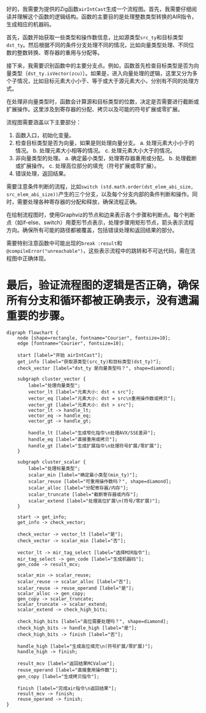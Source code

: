 好的，我需要为提供的Zig函数`airIntCast`生成一个流程图。首先，我需要仔细阅读并理解这个函数的逻辑结构。函数的主要目的是处理整数类型转换的AIR指令，生成相应的机器码。

首先，函数开始获取一些类型和操作数信息，比如源类型`src_ty`和目标类型`dst_ty`。然后根据不同的条件分支处理不同的情况，比如向量类型处理、不同位数的整数转换、寄存器的重用与分配等。

接下来，我需要识别函数中的主要分支点。例如，函数首先检查目标类型是否为向量类型（`dst_ty.isVector(zcu)`）。如果是，进入向量处理的逻辑，这里又分为多个子情况，比如目标元素大小小于、等于或大于源元素大小，分别有不同的处理方式。

在处理非向量类型时，函数会计算源和目标类型的位数，决定是否需要进行截断或扩展操作。这里涉及到寄存器的分配、拷贝以及可能的符号扩展或零扩展。

流程图需要涵盖以下主要部分：
1. 函数入口，初始化变量。
2. 检查目标类型是否为向量，如果是则处理向量分支。
   a. 处理元素大小小于的情况。
   b. 处理元素大小相等的情况。
   c. 处理元素大小大于的情况。
3. 非向量类型的处理。
   a. 确定最小类型，处理寄存器重用或分配。
   b. 处理截断或扩展操作。
   c. 处理高位部分的填充（符号扩展或零扩展）。
4. 错误处理，返回结果。

需要注意条件判断的流程，比如`switch (std.math.order(dst_elem_abi_size, src_elem_abi_size))`产生的三个分支，以及每个分支内部的条件判断和操作。同时，需要处理各种寄存器的分配和释放，确保流程正确。

在绘制流程图时，使用Graphviz的节点和边来表示各个步骤和判断点。每个判断点（如if-else、switch）用菱形节点表示，处理步骤用矩形节点，箭头表示流程方向。确保所有可能的路径都被覆盖，包括错误处理和返回结果的部分。

需要特别注意函数中可能出现的`break :result`和`@compileError("unreachable")`，这些表示流程中的跳转和不可达代码，需在流程图中正确体现。

最后，验证流程图的逻辑是否正确，确保所有分支和循环都被正确表示，没有遗漏重要的步骤。
================================================
```graphviz
digraph flowchart {
    node [shape=rectangle, fontname="Courier", fontsize=10];
    edge [fontname="Courier", fontsize=10];

    start [label="开始 airIntCast"];
    get_info [label="获取源类型(src_ty)和目标类型(dst_ty)"];
    check_vector [label="dst_ty 是向量类型吗？", shape=diamond];

    subgraph cluster_vector {
        label="处理向量类型";
        vector_lt [label="元素大小: dst < src"];
        vector_eq [label="元素大小: dst = src\n重用操作数或拷贝"];
        vector_gt [label="元素大小: dst > src"];
        vector_lt -> handle_lt;
        vector_eq -> handle_eq;
        vector_gt -> handle_gt;

        handle_lt [label="生成窄化指令\n处理AVX/SSE差异"];
        handle_eq [label="直接重用或拷贝"];
        handle_gt [label="生成扩展指令\n处理符号扩展/零扩展"];
    }

    subgraph cluster_scalar {
        label="处理标量类型";
        scalar_min [label="确定最小类型(min_ty)"];
        scalar_reuse [label="可重用操作数吗？", shape=diamond];
        scalar_alloc [label="分配寄存器/内存"];
        scalar_truncate [label="截断寄存器或内存"];
        scalar_extend [label="处理高位扩展\n(符号/零扩展)"];
    }

    start -> get_info;
    get_info -> check_vector;

    check_vector -> vector_lt [label="是"];
    check_vector -> scalar_min [label="否"];

    vector_lt -> mir_tag_select [label="选择MIR指令"];
    mir_tag_select -> gen_code [label="生成机器码"];
    gen_code -> result_mcv;

    scalar_min -> scalar_reuse;
    scalar_reuse -> scalar_alloc [label="否"];
    scalar_reuse -> reuse_operand [label="是"];
    scalar_alloc -> gen_copy;
    gen_copy -> scalar_truncate;
    scalar_truncate -> scalar_extend;
    scalar_extend -> check_high_bits;

    check_high_bits [label="高位需要处理吗？", shape=diamond];
    check_high_bits -> handle_high [label="是"];
    check_high_bits -> finish [label="否"];

    handle_high [label="生成高位填充\n(符号扩展/零扩展)"];
    handle_high -> finish;

    result_mcv [label="返回结果MCValue"];
    reuse_operand [label="直接重用操作数"];
    gen_copy [label="生成拷贝指令"];

    finish [label="完成air指令\n返回结果"];
    result_mcv -> finish;
    reuse_operand -> finish;
}
```